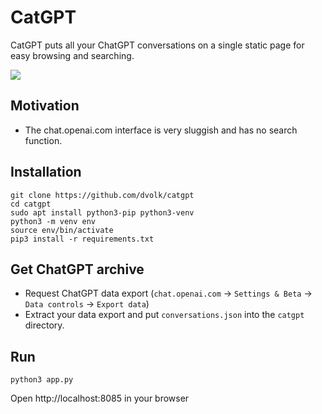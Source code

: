 # CatGPT

CatGPT puts all your ChatGPT conversations on a single static page for easy browsing and searching.

<img src="https://i.postimg.cc/3RZVD3bq/localhost-8085-my-ipad-4.png">

## Motivation

- The chat.openai.com interface is very sluggish and has no search function.

## Installation

```
git clone https://github.com/dvolk/catgpt
cd catgpt
sudo apt install python3-pip python3-venv
python3 -m venv env
source env/bin/activate
pip3 install -r requirements.txt
```

## Get ChatGPT archive

- Request ChatGPT data export (`chat.openai.com` -> `Settings & Beta` -> `Data controls` -> `Export data`)
- Extract your data export and put `conversations.json` into the `catgpt` directory.

## Run

```
python3 app.py
```

Open http://localhost:8085 in your browser
